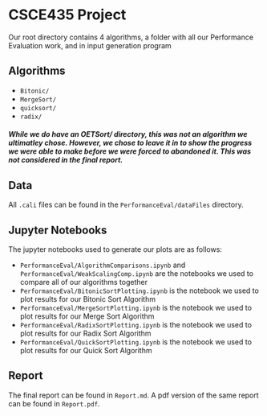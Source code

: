 # CSCE435 Project

Our root directory contains 4 algorithms, a folder with all our Performance Evaluation work, and in input generation program

## Algorithms
- `Bitonic/`
- `MergeSort/`
- `quicksort/`
- `radix/`


##### While we do have an OETSort/ directory, this was not an algorithm we ultimatley chose. However, we chose to leave it in to show the progress we were able to make before we were forced to abandoned it. This was not considered in the final report. 

## Data
All `.cali` files can be found in the `PerformanceEval/dataFiles` directory. 

## Jupyter Notebooks
The jupyter notebooks used to generate our plots are as follows: 

- `PerformanceEval/AlgorithmComparisons.ipynb` and `PerformanceEval/WeakScalingComp.ipynb` are the notebooks we used to compare all of our algorithms together 
- `PerformanceEval/BitonicSortPlotting.ipynb` is the notebook we used to plot results for our Bitonic Sort Algorithm
- `PerformanceEval/MergeSortPlotting.ipynb` is the notebook we used to plot results for our Merge Sort Algorithm
- `PerformanceEval/RadixSortPlotting.ipynb` is the notebook we used to plot results for our Radix Sort Algorithm
- `PerformanceEval/QuickSortPlotting.ipynb` is the notebook we used to plot results for our Quick Sort Algorithm

## Report

The final report can be found in `Report.md`. A pdf version of the same report can be found in `Report.pdf`.